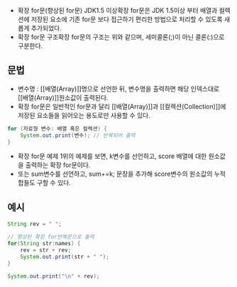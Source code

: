 - 확장 for문(향상된 for문) JDK1.5 이상확장 for문은 JDK 1.5이상 부터 배열과 컬렉션에 저장된 요소에 기존 for문 보다 접근하기 편리한 방법으로 처리할 수 있도록 새롭게 추가되었다.
- 확장 for문 구조확장 for문의 구조는 위와 같으며, 세미콜론(;)이 아닌 콜론(:)으로 구분한다. 


## 문법

- 변수명 : [[배열(Array)]]명으로 선언한 뒤, 변수명을 출력하면 해당 인덱스대로 [[배열(Array)]]원소값이 출력된다. 
- 확장 for문은 일반적인 for문과 달리 [[배열(Array)]]과 [[컬렉션(Collection)]]에 저장된 요소들을 읽어오는 용도로만 사용할 수 있다. 

```java
for (자료형 변수: 배열 혹은 컬렉션) {
	System.out.print(변수); // 반복되어 출력
}
```

- 확장 for문 예제 1위의 예제를 보면, k변수를 선언하고, score 배열에 대한 원소값을 출력하는 확장 for문이다. 
- 또는 sum변수를 선언하고, sum+=k; 문장을 추가해 score변수의 원소값의 누적합들도 구할 수 있다.

## 예시

```java
String rev = " ";

// 향상된 확장 for반복문으로 출력
for(String str:names) {
	rev = str + rev;
	System.out.print(str + " ");
}

System.out.print("\n" + rev);
```